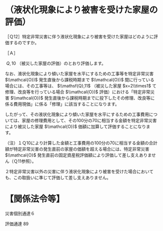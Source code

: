 # （液状化現象により被害を受けた家屋の評価）

［Ｑ12］特定非常災害に伴う液状化現象により被害を受けた家屋はどのように評価するのですか。

［Ａ］

$\ Q,10$ （被災した家屋の評価）のとおり評価します。

なお、液状化現象により傾いた家屋を水平にするための工事等を特定非常災害 $\\mathcal{O})$ 発生直後から課税時期まで $\\mathcal{O})$ 間に行っている場合には、その工事等は、 $\\mathsf{Q},11$ （被災した家屋 $x=2\\times1$ て修理、改良等を行っている場合 $\\mathcal{O})$ 評価）における「特定非常災害 $\\mathcal{O})$ 発生直後から課税時期までに投下したその修理、改良等に係る費用現価」に係る「修理」に該当することになります。

したがって、その液状化現象により傾いた家屋を水平にするための工事費用については、家屋の修理費用として、その100分の70に相当する金額を特定非常災害により被災した家屋 $\\mathcal{O})$ 価額に加算して評価することになります。

（注）１Ｑ10により計算した金額と工事費用の100分の70に相当する金額の合計額が特定非常災害の発生直前の家屋の価額を超える場合には、特定非常災害 $\\mathcal{O}$ 発生直前の固定資産税評価額により評価して差し支えありません（Ｑ11参照）。

２特定非常災害以外の災害に伴う液状化現象により被害を受けた場合においても、この取扱いに準じて評価して差し支えありません。

# 【関係法令等】

災害個別通達６

評価通達 89